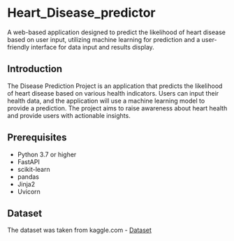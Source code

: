 # Heart_Disease_predictor
A web-based application designed to predict the likelihood of heart disease based on user input, utilizing machine learning for prediction and a user-friendly interface for data input and results display.
## Introduction
The Disease Prediction Project is an application that predicts the likelihood of heart disease based on various health indicators. Users can input their health data, and the application will use a machine learning model to provide a prediction. The project aims to raise awareness about heart health and provide users with actionable insights.
## Prerequisites
* Python 3.7 or higher
* FastAPI
* scikit-learn
* pandas
* Jinja2
* Uvicorn
## Dataset
The dataset was taken from kaggle.com - [Dataset](https://www.kaggle.com/datasets/alexteboul/heart-disease-health-indicators-dataset)
